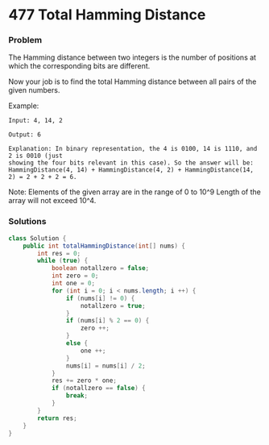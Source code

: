 # 477 Total Hamming Distance

### Problem
The Hamming distance between two integers is the number of positions at which the corresponding bits are different.

Now your job is to find the total Hamming distance between all pairs of the given numbers.

Example:
```
Input: 4, 14, 2

Output: 6

Explanation: In binary representation, the 4 is 0100, 14 is 1110, and 2 is 0010 (just
showing the four bits relevant in this case). So the answer will be:
HammingDistance(4, 14) + HammingDistance(4, 2) + HammingDistance(14, 2) = 2 + 2 + 2 = 6.
```
Note:
Elements of the given array are in the range of 0 to 10^9
Length of the array will not exceed 10^4.

### Solutions

```java
class Solution {
    public int totalHammingDistance(int[] nums) {
        int res = 0;
        while (true) {
            boolean notallzero = false;
            int zero = 0;
            int one = 0;
            for (int i = 0; i < nums.length; i ++) {
                if (nums[i] != 0) {
                    notallzero = true;
                }
                if (nums[i] % 2 == 0) {
                    zero ++;
                }
                else {
                    one ++;
                }
                nums[i] = nums[i] / 2;
            }
            res += zero * one;
            if (notallzero == false) {
                break;
            }
        }
        return res;
    }
}
```